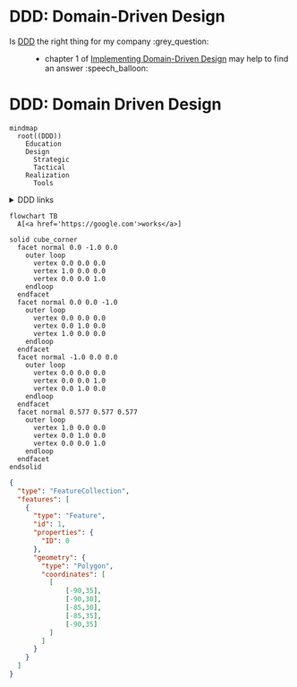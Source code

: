 # DDD: Domain-Driven Design
<dl>
    <dt>Is  <a href='https://verraes.net/2021/09/what-is-domain-driven-design-ddd/'>DDD</a> the right thing for my company :grey_question:</dt>
      <dd>
        <ul>
          <li>chapter 1 of <a href='https://kalele.io/books/'>Implementing Domain-Driven Design</a> may help to find an answer :speech_balloon:</li>
        </ul>
      </dd>
</dl>

# DDD: Domain Driven Design
```mermaid
mindmap
  root((DDD))
    Education
    Design
      Strategic
      Tactical
    Realization
      Tools
```

<details>
  <summary>DDD links</summary>
  <details>
    <summary>Design</summary>
      <a href='https://github.com/ddd-crew/ddd-starter-modelling-process'>a good starting point...</a>
  </details>
  <details>
    <summary>Education</summary>
      <details>
      <summary>DDD patterns (Context Mapper)</summary>
      <a href='https://contextmapper.org/docs/language-reference/'>patterns overview</a>
        <br />
        <a href='https://contextmapper.org/docs/language-model/'>domain model</a>
      </details>
      <a href='https://www.domainlanguage.com/ddd/'>"The Blue Book" Domain-Driven Design (Eric Evans)</a>
      <br />
      <a href='https://vaughnvernon.com'>Vaughn Vernon (author of Implementing Domain-Driven Design)</a>
      <br />
      <a href='https://github.com/ddd-crew'>DDD Crew</a>
  </details>
  <details>
    <summary>Realization</summary>
      <a href='https://contextmapper.org/docs/home/'>Context Mapper: a Modeling Framework for Strategic Domain-driven Design</a>
      <br />
      <a href='https://docs.vlingo.io'>DDD Design Tool</a>
  </details>
</details>

```mermaid
flowchart TB
  A[<a href='https://google.com'>works</a>]
```

```stl
solid cube_corner
  facet normal 0.0 -1.0 0.0
    outer loop
      vertex 0.0 0.0 0.0
      vertex 1.0 0.0 0.0
      vertex 0.0 0.0 1.0
    endloop
  endfacet
  facet normal 0.0 0.0 -1.0
    outer loop
      vertex 0.0 0.0 0.0
      vertex 0.0 1.0 0.0
      vertex 1.0 0.0 0.0
    endloop
  endfacet
  facet normal -1.0 0.0 0.0
    outer loop
      vertex 0.0 0.0 0.0
      vertex 0.0 0.0 1.0
      vertex 0.0 1.0 0.0
    endloop
  endfacet
  facet normal 0.577 0.577 0.577
    outer loop
      vertex 1.0 0.0 0.0
      vertex 0.0 1.0 0.0
      vertex 0.0 0.0 1.0
    endloop
  endfacet
endsolid
```

```geojson
{
  "type": "FeatureCollection",
  "features": [
    {
      "type": "Feature",
      "id": 1,
      "properties": {
        "ID": 0
      },
      "geometry": {
        "type": "Polygon",
        "coordinates": [
          [
              [-90,35],
              [-90,30],
              [-85,30],
              [-85,35],
              [-90,35]
          ]
        ]
      }
    }
  ]
}
```
